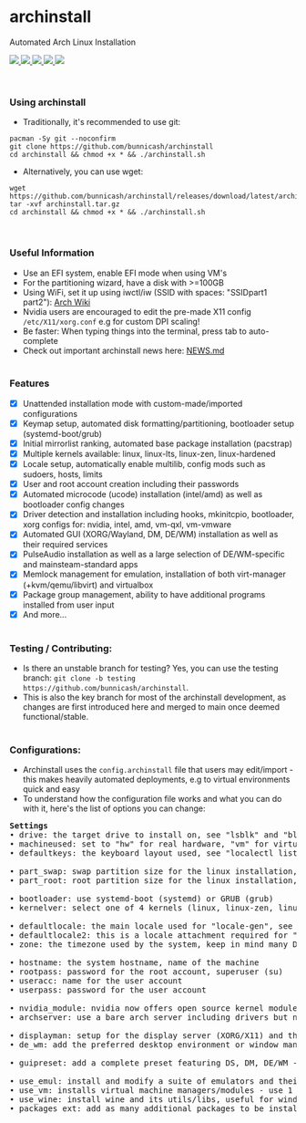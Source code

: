 # archinstall
Automated Arch Linux Installation <br>

<p>
    <a href="https://github.com/bunnicash/archinstall">
        <img src="https://img.shields.io/github/stars/bunnicash/archinstall?style=flat-square">
    </a>
    <a href="https://github.com/bunnicash/archinstall/blob/main/LICENSE">
        <img src="https://img.shields.io/github/license/bunnicash/archinstall?style=flat-square">
    </a>
    <a href="https://github.com/bunnicash/archinstall/issues">
        <img src="https://img.shields.io/github/issues/bunnicash/archinstall?style=flat-square">
    </a>
    <a href="https://github.com/bunnicash/archinstall">
        <img src="https://img.shields.io/tokei/lines/github/bunnicash/archinstall?style=flat-square">
    </a>
    <a href="https://github.com/bunnicash/archinstall">
        <img src="https://img.shields.io/github/last-commit/bunnicash/archinstall?style=flat-square">
    </a>
</p>
<br>

### Using archinstall
- Traditionally, it's recommended to use git:
```
pacman -Sy git --noconfirm
git clone https://github.com/bunnicash/archinstall
cd archinstall && chmod +x * && ./archinstall.sh
```

- Alternatively, you can use wget: 
```
wget https://github.com/bunnicash/archinstall/releases/download/latest/archinstall.tar.gz
tar -xvf archinstall.tar.gz
cd archinstall && chmod +x * && ./archinstall.sh
```
<br>

### Useful Information
- Use an EFI system, enable EFI mode when using VM's
- For the partitioning wizard, have a disk with >=100GB
- Using WiFi, set it up using iwctl/iw (SSID with spaces: "SSIDpart1 part2"): [Arch Wiki](https://wiki.archlinux.org/title/Network_configuration)
- Nvidia users are encouraged to edit the pre-made X11 config `/etc/X11/xorg.conf` e.g for custom DPI scaling!
- Be faster: When typing things into the terminal, press tab to auto-complete 
- Check out important archinstall news here: [NEWS.md](NEWS.md) <br><br>

### Features
- [x] Unattended installation mode with custom-made/imported configurations
- [x] Keymap setup, automated disk formatting/partitioning, bootloader setup (systemd-boot/grub)
- [x] Initial mirrorlist ranking, automated base package installation (pacstrap)
- [x] Multiple kernels available: linux, linux-lts, linux-zen, linux-hardened
- [x] Locale setup, automatically enable multilib, config mods such as sudoers, hosts, limits
- [x] User and root account creation including their passwords
- [x] Automated microcode (ucode) installation (intel/amd) as well as bootloader config changes
- [x] Driver detection and installation including hooks, mkinitcpio, bootloader, xorg configs for: nvidia, intel, amd, vm-qxl, vm-vmware
- [x] Automated GUI (XORG/Wayland, DM, DE/WM) installation as well as their required services
- [x] PulseAudio installation as well as a large selection of DE/WM-specific and mainsteam-standard apps
- [x] Memlock management for emulation, installation of both virt-manager (+kvm/qemu/libvirt) and virtualbox
- [x] Package group management, ability to have additional programs installed from user input
- [x] And more... <br><br>

### Testing / Contributing:
- Is there an unstable branch for testing? Yes, you can use the testing branch: `git clone -b testing https://github.com/bunnicash/archinstall`.
- This is also the key branch for most of the archinstall development, as changes are first introduced here and merged to main once deemed functional/stable. <br><br>

### Configurations:
- Archinstall uses the `config.archinstall` file that users may edit/import - this makes heavily automated deployments, e.g to virtual environments quick and easy
- To understand how the configuration file works and what you can do with it, here's the list of options you can change:<br>
<pre><b>Settings</b>
• drive: the target drive to install on, see "lsblk" and "blkid" for more
• machineused: set to "hw" for real hardware, "vm" for virtual environments - determines formatting/discarding process
• defaultkeys: the keyboard layout used, see "localectl list-keymaps" for more

• part_swap: swap partition size for the linux installation, size x in GB = xG
• part_root: root partition size for the linux installation, size x in GB = xG

• bootloader: use systemd-boot (systemd) or GRUB (grub)
• kernelver: select one of 4 kernels (linux, linux-zen, linux-lts, linux-hardened)

• defaultlocale: the main locale used for "locale-gen", see "cat /etc/locale.gen | grep (...)" for more
• defaultlocale2: this is a locale attachment required for "locale-gen", e.g if defaultlocale is "en_US.UTF-8", this will be "UTF-8"
• zone: the timezone used by the system, keep in mind many DE's need a separate GUI set-up for this too

• hostname: the system hostname, name of the machine 
• rootpass: password for the root account, superuser (su)
• useracc: name for the user account 
• userpass: password for the user account 

• nvidia_module: nvidia now offers open source kernel modules - use "nvidia-open" for open, or "nvidia" for proprietary
• archserver: use a bare arch server including drivers but no GUI setup at all, no standard apps etc - use 1 to enable, 0 to disable

• displayman: setup for the display server (XORG/X11) and the display manager - use A for "SDDM", B for "LightDM", C for "GDM" and 0 for none 
• de_wm: add the preferred desktop environment or window manager - use D for "KDE", E for "Cinnamon", F for "XFCE", G for "Gnome", H for "XMonad", I for "i3wm" and 0 for none

• guipreset: add a complete preset featuring DS, DM, DE/WM - use 1 for "Gnome Wayland", 2 for "KDE Development Platform", 3 for "Deepin Desktop", 4 for "Cinnamon Development Platform" and 0 for none (use either displayman + de_wm OR the guipreset)

• use_emul: install and modify a suite of emulators and their dependencies - use 1 to install, 0 to skip 
• use_vm: installs virtual machine managers/modules - use 1 for "all", 2 for "virt-manager", 3 for "virtualbox", 0 to skip
• use_wine: install wine and its utils/libs, useful for windows programs, games, proton - use 1 to install, 0 to skip
• packages_ext: add as many additional packages to be installed as you wish or 0 for none
</pre>
<br>
